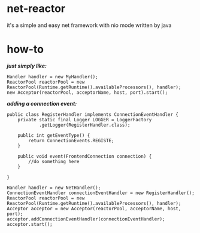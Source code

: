# net-reactor
it's a simple and easy net framework with nio mode written by java


# how-to
***just simply like:***
```
Handler handler = new MyHandler();
ReactorPool reactorPool = new ReactorPool(Runtime.getRuntime().availableProcessors(), handler);
new Acceptor(reactorPool, acceptorName, host, port).start();
```

***adding a connection event:***
```
public class RegisterHandler implements ConnectionEventHandler {
	private static final Logger LOGGER = LoggerFactory
			.getLogger(RegisterHandler.class);

	public int getEventType() {
		return ConnectionEvents.REGISTE;
	}

	public void event(FrontendConnection connection) {
	    //do something here	
	}

}

```
```
Handler handler = new NetHandler();
ConnectionEventHandler connectionEventHandler = new RegisterHandler();
ReactorPool reactorPool = new ReactorPool(Runtime.getRuntime().availableProcessors(), handler);
Acceptor acceptor = new Acceptor(reactorPool, acceptorName, host, port);
acceptor.addConnectionEventHandler(connectionEventHandler);
acceptor.start();
```
